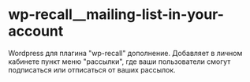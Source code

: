 # wp-recall__mailing-list-in-your-account
Wordpress для плагина "wp-recall" дополнение. Добавляет в личном кабинете пункт меню "рассылки", где ваши пользователи смогут подписаться или отписаться от ваших рассылок.
